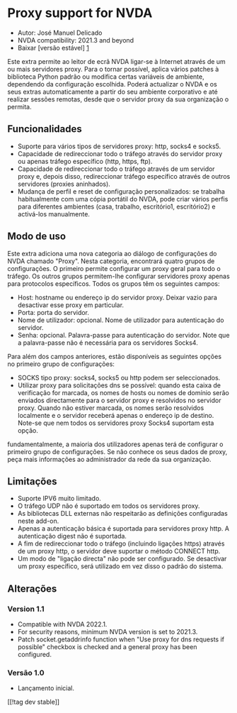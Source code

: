 # Proxy support for NVDA #

* Autor: José Manuel Delicado
* NVDA compatibility: 2021.3 and beyond
* Baixar [versão estável] [1]

Este extra permite ao leitor de ecrã NVDA ligar-se à Internet através de um
ou mais servidores proxy. Para o tornar possível, aplica vários patches à
biblioteca Python padrão ou modifica certas variáveis de ambiente,
dependendo da configuração escolhida. Poderá actualizar o NVDA e os seus
extras automaticamente a partir do seu ambiente corporativo e até realizar
sessões remotas, desde que o servidor proxy da sua organização o permita.

## Funcionalidades

* Suporte para vários tipos de servidores proxy: http, socks4 e socks5.
* Capacidade de redireccionar todo o tráfego através do servidor proxy ou
  apenas tráfego específico (http, https, ftp).
* Capacidade de redireccionar todo o tráfego através de um servidor proxy e,
  depois disso, redireccionar tráfego específico através de outros
  servidores (proxies aninhados).
* Mudança de perfil e reset de configuração personalizados: se trabalha
  habitualmente com uma cópia portátil do NVDA, pode criar vários perfis
  para diferentes ambientes (casa, trabalho, escritório1, escritório2) e
  activá-los manualmente.

## Modo de uso

Este extra adiciona uma nova categoria ao diálogo de configurações do NVDA
chamado "Proxy". Nesta categoria, encontrará quatro grupos de
configurações. O primeiro permite configurar um proxy geral para todo o
tráfego. Os outros grupos permitem-lhe configurar servidores proxy apenas
para protocolos específicos. Todos os grupos têm os seguintes campos:

* Host: hostname ou endereço ip do servidor proxy. Deixar vazio para
  desactivar esse proxy em particular.
* Porta: porta do servidor.
* Nome de utilizador: opcional. Nome de utilizador para autenticação do
  servidor.
* Senha: opcional. Palavra-passe para autenticação do servidor. Note que a
  palavra-passe não é necessária para os servidores Socks4.

Para além dos campos anteriores, estão disponíveis as seguintes opções no
primeiro grupo de configurações:

* SOCKS tipo proxy: socks4, socks5 ou http podem ser seleccionados.
* Utilizar proxy para solicitações dns se possível: quando esta caixa de
  verificação for marcada, os nomes de hosts ou nomes de domínio serão
  enviados directamente para o servidor proxy e resolvidos no servidor
  proxy. Quando não estiver marcada, os nomes serão resolvidos localmente e
  o servidor receberá apenas o endereço ip de destino. Note-se que nem todos
  os servidores proxy Socks4 suportam esta opção.

fundamentalmente, a maioria dos utilizadores apenas terá de configurar o
primeiro grupo de configurações. Se não conhece os seus dados de proxy, peça
mais informações ao administrador da rede da sua organização.

## Limitações

* Suporte IPV6 muito limitado.
* O tráfego UDP não é suportado em todos os servidores proxy.
* As bibliotecas DLL externas não respeitarão as definições configuradas
  neste add-on.
* Apenas a autenticação básica é suportada para servidores proxy http. A
  autenticação digest não é suportada.
* A fim de redireccionar todo o tráfego (incluindo ligações https) através
  de um proxy http, o servidor deve suportar o método CONNECT http.
* Um modo de "ligação directa" não pode ser configurado. Se desactivar um
  proxy específico, será utilizado em vez disso o padrão do sistema.

## Alterações

### Version 1.1

* Compatible with NVDA 2022.1.
* For security reasons, minimum NVDA version is set to 2021.3.
* Patch socket.getaddrinfo function when "Use proxy for dns requests if
  possible" checkbox is checked and a general proxy has been configured.

### Versão 1.0

* Lançamento inicial.

[[!tag dev stable]]

[1]: https://addons.nvda-project.org/files/get.php?file=nvdaproxy

